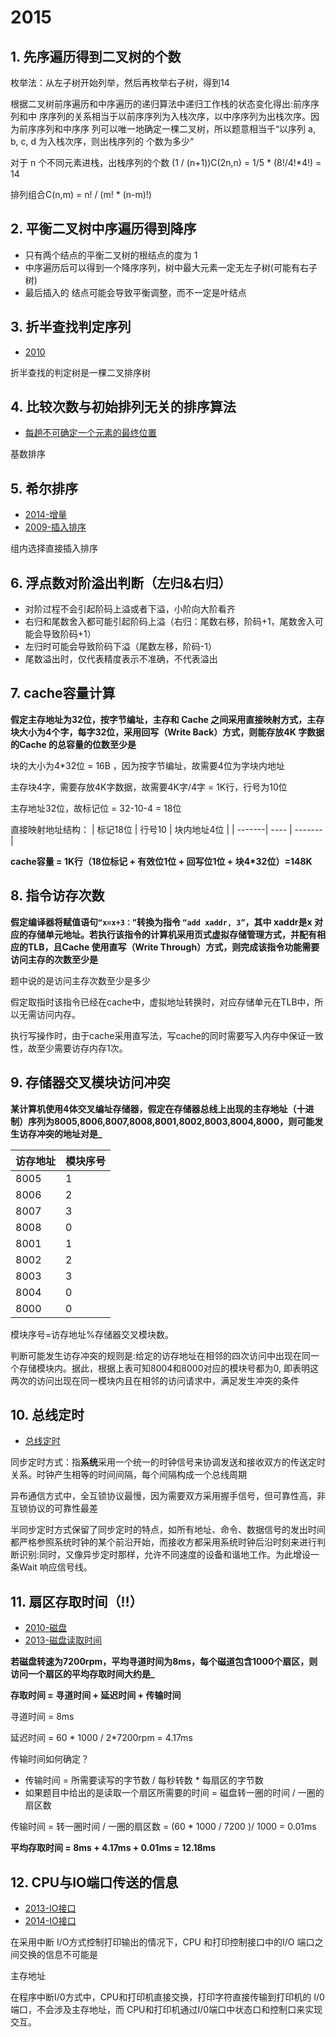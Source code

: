 # 2015

## 1. 先序遍历得到二叉树的个数

枚举法：从左子树开始列举，然后再枚举右子树，得到14

根据二叉树前序遍历和中序遍历的递归算法中递归工作栈的状态变化得出:前序序列和中 序序列的关系相当于以前序序列为入栈次序，以中序序列为出栈次序。因为前序序列和中序序 列可以唯一地确定一棵二叉树，所以题意相当千“以序列 a, b, c, d 为入栈次序，则出栈序列的
个数为多少“

对于 n 个不同元素进栈，出栈序列的个数 (1 / (n+1))C(2n,n)  = 1/5 * (8!/4!*4!) 
 = 14 

排列组合C(n,m) = n! / (m! * (n-m)!)

## 2. 平衡二叉树中序遍历得到降序

- 只有两个结点的平衡二叉树的根结点的度为 1
- 中序遍历后可以得到一个降序序列，树中最大元素一定无左子树(可能有右子树)
- 最后插入的 结点可能会导致平衡调整，而不一定是叶结点

## 3. 折半查找判定序列

- [2010](/408/2010#_4-折半查找查找失败的最多比较次数)
  
折半查找的判定树是一棵二叉排序树


## 4. 比较次数与初始排列无关的排序算法

- [每趟不可确定一个元素的最终位置](/dataStructure/强化#第八章-排序)


基数排序


## 5. 希尔排序

- [2014-增量](/408/2014#_5-希尔排序的间隔-增量)
- [2009-插入排序](/408/2009#_4-插入排序)

组内选择直接插入排序

## 6. 浮点数对阶溢出判断（左归&右归）

- 对阶过程不会引起阶码上溢或者下溢，小阶向大阶看齐
- 右归和尾数舍入都可能引起阶码上溢（右归：尾数右移，阶码+1，尾数舍入可能会导致阶码+1）
- 左归时可能会导致阶码下溢（尾数左移，阶码-1）
- 尾数溢出时，仅代表精度表示不准确，不代表溢出

## 7. cache容量计算

**假定主存地址为32位，按字节编址，主存和 Cache 之间采用直接映射方式，主存块大小为4个字，每字32位，采用回写（Write Back）方式，则能存放4K 字数据的Cache 的总容量的位数至少是**

块的大小为4*32位 = 16B ，因为按字节编址，故需要4位为字块内地址

主存块4字，需要存放4K字数据，故需要4K字/4字 = 1K行，行号为10位

主存地址32位，故标记位 = 32-10-4 = 18位

直接映射地址结构：
| 标记18位   | 行号10   | 块内地址4位    | 
| -------| ---- | ------- |

**cache容量 = 1K行（18位标记 + 有效位1位 + 回写位1位 + 块4*32位）=148K**

## 8. 指令访存次数

**假定编译器将赋值语句`“x=x+3：”`转換为指令 `“add xaddr, 3”`，其中 xaddr是x 对应的存储单元地址。若执行该指令的计算机采用页式虚拟存储管理方式，并配有相应的TLB，且Cache 使用直写（Write Through）方式，则完成该指令功能需要访问主存的次数至少是**

题中说的是访问主存次数至少是多少

假定取指时该指令已经在cache中，虚拟地址转换时，对应存储单元在TLB中，所以无需访问内存。

执行写操作时，由于cache采用直写法，写cache的同时需要写入内存中保证一致性，故至少需要访存内存1次。

## 9. 存储器交叉模块访问冲突

**某计算机使用4体交叉编址存储器，假定在存储器总线上出现的主存地址（十进制）序列为8005,8006,8007,8008,8001,8002,8003,8004,8000，则可能发生访存冲突的地址对是_**

| 访存地址 | 模块序号 |
| -------- | -------- |
| 8005     | 1        |
| 8006     | 2        |
| 8007     | 3        |
| 8008     | 0        |
| 8001     | 1        |
| 8002     | 2        |
| 8003     | 3        |
| 8004     | 0        |
| 8000     | 0        |

模块序号=访存地址%存储器交叉模块数。

判断可能发生访存冲突的规则是:给定的访存地址在相邻的四次访问中出现在同一个存储模块内。据此，根据上表可知8004和8000对应的模块号都为0, 即表明这两次的访问出现在同一模块内且在相邻的访问请求中，满足发生冲突的条件

## 10. 总线定时

- [总线定时](/组成原理/chapter6#总线定时)

同步定时方式：指**系统**采用一个统一的时钟信号来协调发送和接收双方的传送定时关系。时钟产生相等的时间间隔，每个间隔构成一个总线周期

异布通信方式中，全互锁协议最慢，因为需要双方采用握手信号，但可靠性高，非互锁协议的可靠性最差

半同步定时方式保留了同步定时的特点，如所有地址、命令、数据信号的发出时间都严格参照系统时钟的某个前沿开始，而接收方都采用系统时钟后沿时刻来进行判断识别:同时，又像异步定时那样，允许不同速度的设备和谐地工作。为此增设一条Wait 响应信号线。

## 11. 扇区存取时间（‼️）

-  [2010-磁盘](/408/2010#_22-磁盘)
-  [2013-磁盘读取时间](/408/2013#_11-磁盘读取时间-转速-%EF%B8%8F)
  

**若磁盘转速为7200rpm，平均寻道时间为8ms，每个磁道包含1000个扇区，则访问一个扇区的平均存取时间大约是_**

**存取时间 = 寻道时间 + 延迟时间 + 传输时间**

寻道时间 = 8ms

延迟时间 = 60 * 1000 / 2*7200rpm = 4.17ms


传输时间如何确定？
- 传输时间 = 所需要读写的字节数 / 每秒转数 * 每扇区的字节数
- 如果题目中给出的是读取一个扇区所需要的时间 = 磁盘转一圈的时间 / 一圈的扇区数

传输时间 = 转一圈时间 / 一圈的扇区数 = (60 * 1000 / 7200 )/ 1000 = 0.01ms

**平均存取时间 = 8ms + 4.17ms + 0.01ms = 12.18ms**


## 12. CPU与IO端口传送的信息

- [2013-IO接口](408/2013#_8-设备和控制器-io接口-之间互连的接口标准)
- [2014-IO接口](/408/2014#_12-io接口和io端口)

在采用中断 I/O方式控制打印输出的情况下，CPU 和打印控制接口中的I/O 端口之间交换的信息不可能是

主存地址

在程序中断I/0方式中，CPU和打印机直接交换，打印字符直接传输到打印机的 I/0端口，不会涉及主存地址，而 CPU和打印机通过I/0端口中状态口和控制口来实现交互。



